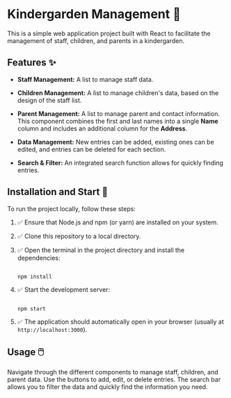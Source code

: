 # Kindergarden Management 🏫



This is a simple web application project built with React to facilitate the management of staff, children, and parents in a kindergarden.



## Features ✨



* **Staff Management:** A list to manage staff data.



* **Children Management:** A list to manage children's data, based on the design of the staff list.



* **Parent Management:** A list to manage parent and contact information. This component combines the first and last names into a single **Name** column and includes an additional column for the **Address**.



* **Data Management:** New entries can be added, existing ones can be edited, and entries can be deleted for each section.



* **Search & Filter:** An integrated search function allows for quickly finding entries.





## Installation and Start 🚀



To run the project locally, follow these steps:



1.  ✅ Ensure that Node.js and npm (or yarn) are installed on your system.



2.  ✅ Clone this repository to a local directory.



3.  ✅ Open the terminal in the project directory and install the dependencies:



    ```

    npm install

    ```



4.  ✅ Start the development server:



    ```

    npm start

    ```



5.  ✅ The application should automatically open in your browser (usually at `http://localhost:3000`).



## Usage 🖱️



Navigate through the different components to manage staff, children, and parent data. Use the buttons to add, edit, or delete entries. The search bar allows you to filter the data and quickly find the information you need.
